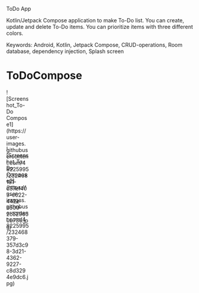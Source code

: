 ToDo App

Kotlin/Jetpack Compose application to make To-Do list. You can create, update and delete To-Do items. You can prioritize items with three different colors.

Keywords: Android, Kotlin, Jetpack Compose, CRUD-operations, Room database, dependency injection, Splash screen


# ToDoCompose

<div style="width:60px ; height:150px">
![Screenshot_To-Do Compose1](https://user-images.githubusercontent.com/48225995/232468181-d37ef403-c622-442e-b500-2c529650b736.jpg)
  </div>
  <div style="width:60px ; height:60px">
![Screenshot_To-Do Compose2](https://user-images.githubusercontent.com/48225995/232468379-357d3c98-3d21-4362-9227-c8d3294e9dc6.jpg)
</div>

